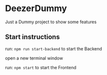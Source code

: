 # DeezerDummy
Just a Dummy project to show some features

## Start instructions


run: `npm run start-backend` to start the Backend

open a new terminal window

run: `npm start` to start the Frontend

